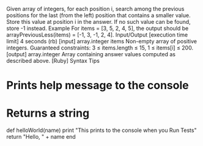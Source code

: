 Given array of integers, for each position i, search among the previous positions for the last (from the left) position that contains a smaller value. Store this value at position i in the answer. If no such value can be found, store -1 instead.
Example
For items = [3, 5, 2, 4, 5], the output should be
arrayPreviousLess(items) = [-1, 3, -1, 2, 4].
Input/Output
[execution time limit] 4 seconds (rb)
[input] array.integer items
Non-empty array of positive integers.
Guaranteed constraints:
3 ≤ items.length ≤ 15,
1 ≤ items[i] ≤ 200.
[output] array.integer
Array containing answer values computed as described above.
[Ruby] Syntax Tips
# Prints help message to the console
# Returns a string
def helloWorld(name)
    print "This prints to the console when you Run Tests"
    return "Hello, " + name
end
